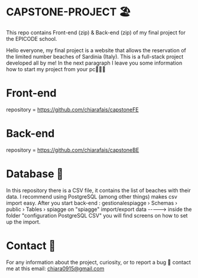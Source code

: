 # CAPSTONE-PROJECT 🏖️
 This repo contains Front-end (zip) & Back-end (zip) of my final project for the EPICODE school.
 
 Hello everyone, my final project is a website that allows the reservation of the limited number beaches of Sardinia (Italy). 
 This is a full-stack project developed all by me! In the next paragraph I leave you some information how to start my project from your pc👩🏻‍💻
 
 
# Front-end
repository = https://github.com/chiarafais/capstoneFE

# Back-end 
repository = https://github.com/chiarafais/capstoneBE

# Database 💾
In this repository there is a CSV file, it contains the list of beaches with their data.
I recommend using PostgreSQL (among other things) makes csv import easy.
After you start back-end :
gestionalespiagge › Schemas › public › Tables › spiagge
on "spiagge" import/export data -----> inside the folder "configuration PostgreSQL CSV" you will find screens on how to set up the import.


# Contact 📨
 For any information about the project, curiosity, or to report a bug 🐞 contact me at this email: chiara0915@gmail.com
